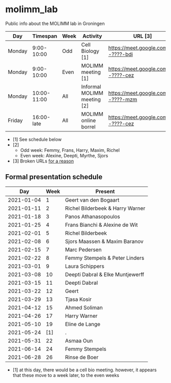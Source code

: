 # molimm_lab

Public info about the MOLIMM lab in Groningen

Day   |Timespan   |Week|Activity                                                 |URL [3]
------|-----------|----|---------------------------------------------------------|------------------------------------
Monday| 9:00-10:00|Odd |Cell Biology [1]                                         |https://meet.google.com/???-????-bdi
Monday| 9:00-10:00|Even|MOLIMM meeting [1]                                       |https://meet.google.com/???-????-cez
Monday|10:00-11:00|All |Informal MOLIMM meeting [2]                              |https://meet.google.com/???-????-mzm
Friday|16:00-late |All |MOLIMM online borrel                                     |https://meet.google.com/???-????-cez

 * [1] See schedule below
 * [2] 
    * Odd week: Femmy, Frans, Harry, Maxim, Richel
    * Even week: Alexine, Deepti, Myrthe, Sjors
 * [3] Broken URLs [for a reason](https://youtu.be/dQw4w9WgXcQ)

## Formal presentation schedule

Day       |Week|Present
----------|----|----------
2021-01-04| 1  |Geert van den Bogaart
2021-01-11| 2  |Richel Bilderbeek & Harry Warner
2021-01-18| 3  |Panos Athanasopoulos
2021-01-25| 4  |Frans Bianchi & Alexine de Wit
2021-02-01| 5  |Richel Bilderbeek
2021-02-08| 6  |Sjors Maassen & Maxim Baranov
2021-02-15| 7  |Marc Pedersen
2021-02-22| 8  |Femmy Stempels & Peter Linders
2021-03-01| 9  |Laura Schippers
2021-03-08|10  |Deepti Dabral & Elke Muntjewerff
2021-03-15|11  |Deepti Dabral
2021-03-22|12  |Geert
2021-03-29|13  |Tjasa Kosir
2021-04-12|15  |Ahmed Soliman
2021-04-26|17  |Harry Warner
2021-05-10|19  |Eline de Lange
2021-05-24|[1] |.
2021-05-31|22  |Asmaa Oun
2021-06-14|24  |Femmy Stempels
2021-06-28|26  |Rinse de Boer

 * [1] at this day, there would be a cell bio meeting.
       however, it appears that these move to a week later,
       to the even weeks

